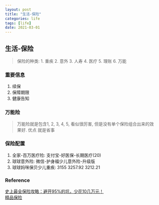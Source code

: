```yaml
---
layout: post
title: "生活-保险"
categories: life
tags: [life]
date: 2021-03-01
---
```


## 生活-保险
> 保险的种类: 1. 重疾 2. 意外 3. 人寿 4. 医疗 5. 理账 6. 万能

### 重要信息

  1. 续保
  2. 保障期限
  3. 健康告知

### 万能险
> 万能险就是包含1, 2, 3, 4, 5, 看似很厉害, 但是没有单个保险组合出来的效果好. 优点
> 就是省事

### 保险配置

  1. 全家-百万医疗险: 支付宝-好医保-长期医疗(20)
  2. 球球意外险: 微信-护身福少儿意外险-升级版
  4. 球球妈咪保贝少儿重疾: 3155 3257.92  3212.21

### Reference
[史上最全保险攻略：避开95%的坑，少花10几万元！](https://zhuanlan.zhihu.com/p/88503077)  
[精品保险](https://www.fxyf99.com/product/bz0190917401/1352157476963975168)
